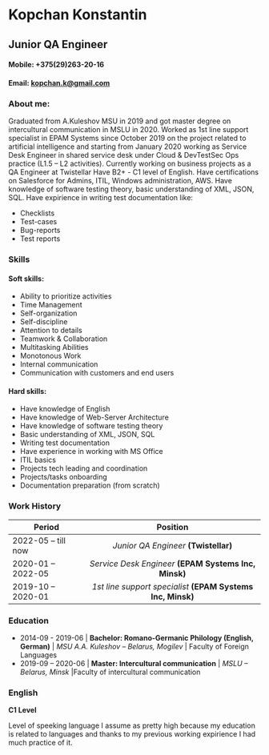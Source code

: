 # Kopchan Konstantin
## Junior QA Engineer


#### Mobile: +375(29)263-20-16
#### Email: kopchan.k@gmail.com

### About me:
Graduated from A.Kuleshov MSU in 2019 and got master degree on intercultural communication in MSLU in 2020.
Worked as 1st line support specialist in EPAM Systems since October 2019 on the project related to artificial intelligence and starting from January 2020 working as Service Desk Engineer in shared service desk under Cloud & DevTestSec Ops practice (L1.5 – L2 activities).
Currently working on business projects as a QA Engineer at Twistellar 
Have B2+ - C1 level of English.
Have certifications on Salesforce for Admins, ITIL, Windows administration, AWS.
Have knowledge of software testing theory, basic understanding of XML, JSON, SQL.
Have expirience in writing test documentation like:
* Checklists
* Test-cases
* Bug-reports
* Test reports


### Skills
#### Soft skills:
* Ability to prioritize activities
* Time Management
* Self-organization
* Self-discipline
* Attention to details
* Teamwork & Collaboration
* Multitasking Abilities
* Monotonous Work
* Internal communication
* Communication with customers and end users


#### Hard skills:
* Have knowledge of English
* Have knowledge of Web-Server Architecture
* Have knowledge of software testing theory
* Basic understanding of XML, JSON, SQL
* Writing test documentation
* Have experience in working with MS Office
* ITIL basics
* Projects tech leading and coordination
* Projects/tasks onboarding
* Documentation preparation (from scratch)


### Work History
Period            | Position 
------------------|:-----------------------------------------------------------:
2022-05 – till now| _Junior QA Engineer_ **(Twistellar)**
2020-01 – 2022-05 | _Service Desk Engineer_ **(EPAM Systems Inc, Minsk)**
2019-10 – 2020-01 | _1st line support specialist_ **(EPAM Systems Inc, Minsk)**


### Education
* 2014-09 - 2019-06 | **Bachelor: Romano-Germanic Philology (English, German)**
                  | _MSU A.A. Kuleshov – Belarus, Mogilev_
                  | Faculty of Foreign Languages
* 2019-09 – 2020-06 | **Master: Intercultural communication**
                  | _MSLU – Belarus, Minsk_
                  |Faculty of intercultural communication


### English
**C1 Level**


Level of speeking language I assume as pretty high because my education is related to languages and thanks to my previous working expirience I had much practice of it.